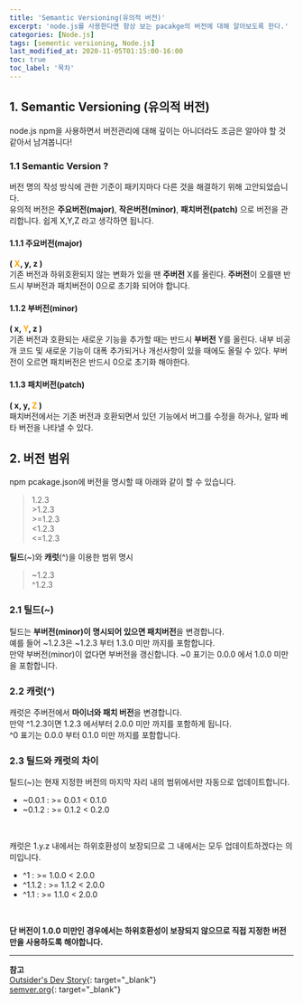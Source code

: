 ```yaml
---
title: 'Semantic Versioning(유의적 버전)'
excerpt: 'node.js를 사용한다면 항상 보는 pacakge의 버전에 대해 알아보도록 한다.'
categories: [Node.js]
tags: [sementic versioning, Node.js]
last_modified_at: 2020-11-05T01:15:00-16:00
toc: true
toc_label: '목차'
---
```


## 1. Semantic Versioning (유의적 버전)

node.js npm을 사용하면서 버전관리에 대해 깊이는 아니더라도 조금은 알아야 할 것 같아서 남겨봅니다!

### 1.1 Semantic Version ?

버전 명의 작성 방식에 관한 기준이 패키지마다 다른 것을 해결하기 위해 고안되었습니다. <br>
유의적 버전은 **주요버전(major)**, **작은버전(minor)**, **패치버전(patch)** 으로 버전을 관리합니다.
쉽게 X,Y,Z 라고 생각하면 됩니다.

#### 1.1.1 주요버전(major)

**( <span style="color:orange">X</span>, y, z )** <br>
기존 버전과 하위호환되지 않는 변화가 있을 땐 **주버전** X를 올린다. **주버전**이 오를땐 반드시 부버전과 패치버전이 0으로 초기화 되어야 합니다.

#### 1.1.2 부버전(minor)
**( x, <span style="color:orange">Y</span>, z )** <br>
기존 버전과 호환되는 새로운 기능을 추가할 때는 반드시 **부버전** Y를 올린다. 내부 비공개 코드 및 새로운 기능이 대폭 추가되거나
개선사항이 있을 때에도 올릴 수 있다. 부버전이 오르면 패치버전은 반드시 0으로 초기화 해야한다.

#### 1.1.3 패치버전(patch)
**( x, y, <span style="color:orange">Z</span> )** <br>
패치버전에서는 기존 버전과 호환되면서 있던 기능에서 버그를 수정을 하거나, 알파 베타 버전을 나타낼 수 있다.

## 2. 버전 범위

npm pcakage.json에 버전을 명시할 때 아래와 같이 할 수 있습니다.

> 1.2.3 <br> >1.2.3 <br> >=1.2.3 <br> <1.2.3 <br><=1.2.3

**틸드**(~)와 **캐럿**(^)을 이용한 범위 명시

> ~1.2.3 <br>
> ^1.2.3


### 2.1 틸드(~)
틸드는 **부버전(minor)이 명시되어 있으면 패치버전**을 변경합니다.<br>
예를 들어 ~1.2.3은 ~1.2.3 부터 1.3.0 미만 까지를 포함합니다. <br>
만약 부버전(minor)이 없다면 부버전을 갱신합니다.
~0 표기는 0.0.0 에서 1.0.0 미만을 포함합니다.

### 2.2 캐럿(^)
캐럿은 주버전에서 **마이너와 패치 버전**을 변경합니다. <br>
만약 ^1.2.3이면 1.2.3 에서부터 2.0.0 미만 까지를 포함하게 됩니다. <br>
^0 표기는 0.0.0 부터 0.1.0 미만 까지를 포함합니다.

### 2.3 틸드와 캐럿의 차이

틸드(~)는 현재 지정한 버전의 마지막 자리 내의 범위에서만 자동으로 업데이트합니다.
- ~0.0.1 : >= 0.0.1 < 0.1.0
- ~0.1.2 : >= 0.1.2 < 0.2.0
<br>

캐럿은 1.y.z 내에서는 하위호환성이 보장되므로 그 내에서는 모두 업데이트하겠다는 의미입니다.
- ^1 : >= 1.0.0 < 2.0.0
- ^1.1.2 : >= 1.1.2 < 2.0.0
- ^1.1 : >= 1.1.0 < 2.0.0 
<br>

**단 버전이 1.0.0 미만인 경우에서는 하위호환성이 보장되지 않으므로 직접 지정한 버전만을 사용하도록 해야합니다.** 


---

**참고** <br>
[Outsider's Dev Story](https://blog.outsider.ne.kr/1041){: target="\_blank"} <br> 
[semver.org](https://semver.org/lang/ko/){: target="\_blank"} <br>
>
